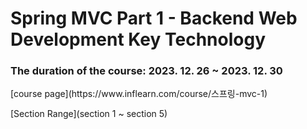 <h1>Spring MVC Part 1 - Backend Web Development Key Technology</h1>
<h3>The duration of the course: 2023. 12. 26 ~ 2023. 12. 30</h3>
[course page](https://www.inflearn.com/course/스프링-mvc-1)

[Section Range](section 1 ~ section 5)
